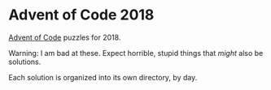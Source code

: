 # Advent of Code 2018

[Advent of Code](https://adventofcode.com) puzzles for 2018.

Warning: I am bad at these. Expect horrible, stupid things that _might_ also
be solutions.

Each solution is organized into its own directory, by day.
